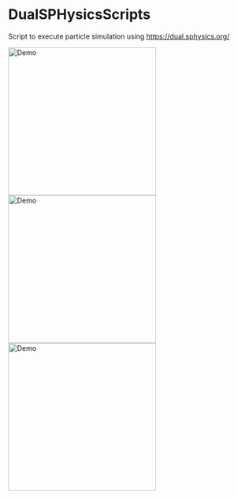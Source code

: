 # DualSPHysicsScripts
Script to execute particle simulation using https://dual.sphysics.org/

<img src="falltoybase66k.gif" alt="Demo" width="300px"/>
<img src="fallarmadillo.gif" alt="Demo" width="300px"/>
<img src="falltoy.gif" alt="Demo" width="300px"/>

